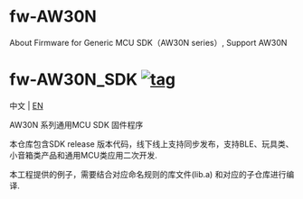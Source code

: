 # fw-AW30N
About Firmware for Generic MCU SDK（AW30N series）, Support AW30N

[tag download]:https://github.com/Jieli-Tech/fw-AW30N/tags
[tag_badgen]:https://img.shields.io/github/v/tag/Jieli-Tech/fw-AW30N?style=plastic&labelColor=ffffff&color=informational&label=Tag&

# fw-AW30N_SDK   [![tag][tag_badgen]][tag download]

中文 | [EN](./README-en.md)

AW30N 系列通用MCU SDK 固件程序

本仓库包含SDK release 版本代码，线下线上支持同步发布，支持BLE、玩具类、小音箱类产品和通用MCU类应用二次开发.

本工程提供的例子，需要结合对应命名规则的库文件(lib.a) 和对应的子仓库进行编译.


